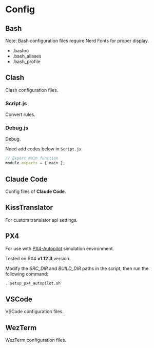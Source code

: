 # Config

## Bash

Note: Bash configuration files require Nerd Fonts for proper display.

- .bashrc
- .bash_aliases
- .bash_profile

## Clash

Clash configuration files.

### Script.js

Convert rules.

### Debug.js

Debug.

Need add codes below in `Script.js`.

```javascript
// Export main function
module.exports = { main };
```

## Claude Code

Config files of **Claude Code**.

## KissTranslator

For custom translator api settings.

## PX4

For use with [PX4-Autopilot](https://github.com/PX4/PX4-Autopilot) simulation environment.

Tested on PX4 **v1.12.3** version.

Modify the _SRC_DIR_ and _BUILD_DIR_ paths in the script, then run the following command:

```bash
. setup_px4_autopilot.sh
```

## VSCode

VSCode configuration files.

## WezTerm

WezTerm configuration files.
